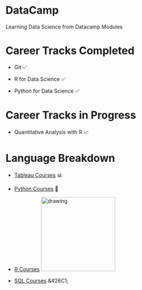 # DataCamp
Learning Data Science from Datacamp Modules

# Career Tracks Completed 
- Git ✅

- R for Data Science ✅

- Python for Data Science ✅

# Career Tracks in Progress

- Quantitative Analysis with R 📈


# Language Breakdown

- [Tableau Courses](Certificates/Tableau) 📊

- [Python Courses](Certificates/Python) 🐍

- [R Courses](Certificates/R)  <img src="https://icons.iconarchive.com/icons/blackvariant/button-ui-requests-5/1024/RStudio-icon.png" alt="drawing" width="200"/>


- [SQL Courses](Certificates/SQL) &#26C1;